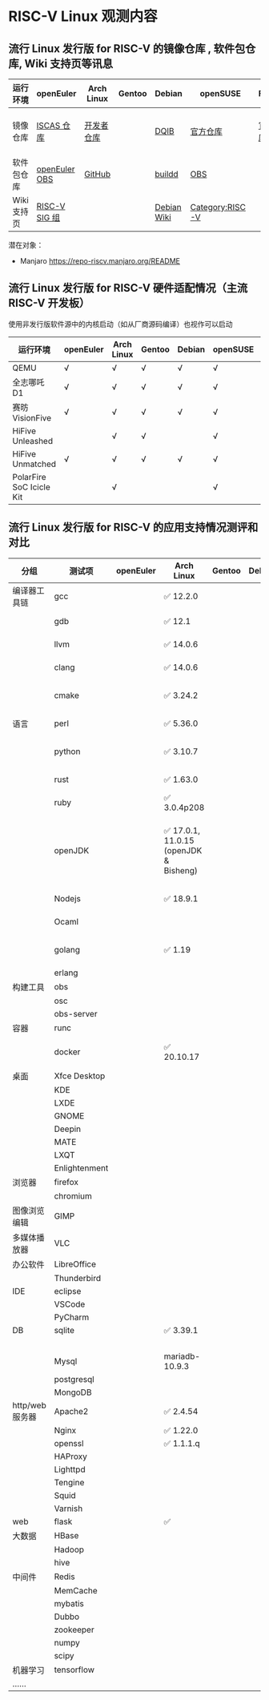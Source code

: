 # RISC-V Linux 观测内容

## 流行 Linux 发行版 for RISC-V 的镜像仓库 , 软件包仓库, Wiki 支持页等讯息

| 运行环境    | openEuler              | Arch Linux           | Gentoo | Debian                 | openSUSE                    | Fedora             | Ubuntu                                      | FreeBSD                  | Deepin | Anolis                                     | openKylin                                                              | Alpine                  |
| ----------- | ---------------------- | -------------------- | ------ | ---------------------- | --------------------------- | ------------------ | ------------------------------------------- | ------------------------ | ------ | ------------------------------------------ | ---------------------------------------------------------------------- | ----------------------- |
| 镜像仓库    | [ISCAS 仓库][oerepo]   | [开发者仓库][archrv] |        | [DQIB][debimage]       | [官方仓库][suseimage]       | [官方仓库][fedora] | [Server 22.04.1][ubuntuimage], 另见 Wiki 页 | [官方仓库][freebsdimage] |        | [官方仓库][openanolis image]               | [兰州大学镜像][openkylinlzuimage] <br /> [网易镜像][openkylin163image] | [官方仓库][alpineimage] |
| 软件包仓库  | [openEuler OBS][oeobs] | [GitHub][archrvpkg]  |        | [buildd][debbuildd]    | [OBS][suseobs]              |                    |                                             |                          |        | [OpenAnolis 增补][openanolis]              | [官方仓库][openkylin]                                                  | [官方软件包][alpineapk] |
| Wiki 支持页 | [RISC-V SIG 组][oerv]  |                      |        | [Debian Wiki][debwiki] | [Category:RISC-V][susewiki] |                    | [Wiki 页][ubuntuwiki]                       | [Wiki 页][freebsdwiki]   |        | [OpenAnolis RISC-V SIG 组][openanolis sig] |                                                                        |                         |

潜在对象：

- Manjaro <https://repo-riscv.manjaro.org/README>

[oerepo]: https://mirror.iscas.ac.cn/openeuler-sig-riscv/openEuler-RISC-V/
[archrv]: https://archriscv.felixc.at/
[archrvpkg]: https://github.com/felixonmars/archriscv-packages
[suseimage]: https://download.opensuse.org/ports/riscv/tumbleweed/images/
[fedora]: https://fedorapeople.org/groups/risc-v/disk-images/
[ubuntuimage]: https://cdimage.ubuntu.com/releases/22.04.1/release/
[debimage]: https://gitlab.com/api/v4/projects/giomasce%2Fdqib/jobs/artifacts/master/download?job=convert_riscv64-virt
[alpineimage]: https://dl-cdn.alpinelinux.org/alpine/edge/releases/riscv64/
[freebsdimage]: https://download.freebsd.org/ftp/snapshots/VM-IMAGES/14.0-CURRENT/riscv64/Latest/
[freebsdwiki]: https://wiki.freebsd.org/riscv
[openkylin]: http://archive.build.openkylin.top/openkylin
[openkylinlzuimage]: https://mirror.lzu.edu.cn/openkylin-cdimage/
[openkylin163image]: https://mirrors.163.com/openkylin-cd/
[oeobs]: https://build.openeuler.org/project/show/openEuler:Mainline:RISC-V
[debbuildd]: https://buildd.debian.org/status/architecture.php?suite=unstable&a=riscv64&priority=
[suseobs]: https://build.opensuse.org/project/show/openSUSE:Factory:RISCV
[alpineapk]: https://pkgs.alpinelinux.org/packages?arch=riscv64
[oerv]: https://gitee.com/openEuler/RISC-V
[susewiki]: https://en.opensuse.org/Category:RISC-V
[debwiki]: https://wiki.debian.org/RISC-V
[ubuntuwiki]: https://wiki.ubuntu.com/RISC-V
[openanolis]: http://build.openanolis.cn/kojifiles/repos/anolis-riscv64-repo-external
[openanolis image]: http://build.openanolis.cn/kojifiles/rsync/alt/
[openanolis sig]: https://openanolis.cn/sig/RISC-V

## 流行 Linux 发行版 for RISC-V 硬件适配情况（主流 RISC-V 开发板）

使用非发行版软件源中的内核启动（如从厂商源码编译）也视作可以启动

| 运行环境                 | openEuler | Arch Linux | Gentoo | Debian | openSUSE | Fedora | Ubuntu | FreeBSD | Deepin | Anolis | openKylin | Alpine |
| ------------------------ | --------- | ---------- | ------ | ------ | -------- | ------ | ------ | ------- | ------ | ------ | --------- | ------ |
| QEMU                     | √         | √          | √      | √      | √        | √      | √      | √       |        | √      |           |        |
| 全志哪吒 D1              | √         | √          | √      | √      | √        | √      | √      |         |        | √      |           |        |
| 赛昉 VisionFive          | √         | √          | √      | √      | √        | √      | √      |         |        |        | √         |        |
| HiFive Unleashed         |           | √          | √      |        | √        |        |        | √       |        |        |           |        |
| HiFive Unmatched         | √         | √          | √      | √      | √        | √      | √      | √       |        |        | √         |        |
| PolarFire SoC Icicle Kit |           | √          |        |        | √        | √      |        |         |        |        |           |        |

## 流行 Linux 发行版 for RISC-V 的应用支持情况测评和对比

| 分组            | 测试项        | openEuler | Arch Linux                             | Gentoo | Debian | openSUSE | Fedora          | Ubuntu | FreeBSD | Deepin | Anolis                                         | openKylin            | Alpine |
| --------------- | ------------- | --------- | -------------------------------------- | ------ | ------ | -------- | --------------- | ------ | ------- | ------ | ---------------------------------------------- | -------------------- | ------ |
| 编译器工具链    | gcc           |           | ✅ 12.2.0                              |        |        |          | ✅ gcc-12.1.1   |        |         |        | ✅ gcc-12.0.1                                  | ✅ gcc-10            |        |
|                 | gdb           |           | ✅ 12.1                                |        |        |          | ✅ gdb-12.1     |        |         |        | ✅ gdb-11.2                                    | ✅ gdb-9.1           |        |
|                 | llvm          |           | ✅ 14.0.6                              |        |        |          | ✅ llvm-14.0.5  |        |         |        | ✅ llvm-13.0.1                                 | ✅ llvm-10.0.0       |        |
|                 | clang         |           | ✅ 14.0.6                              |        |        |          | ✅ clang-14.0.5 |        |         |        |                                                | ✅ clang-10.0.0      |        |
|                 | cmake         |           | ✅ 3.24.2                              |        |        |          | ✅ cmake-3.24.1 |        |         |        | ✅ cmake-3.22.2                                | ✅ cmake-3.16.3      |        |
| 语言            | perl          |           | ✅ 5.36.0                              |        |        |          |                 |        |         |        | ⚠️ perl-5.34.0                                 | ✅ perl-5.30.0       |        |
|                 | python        |           | ✅ 3.10.7                              |        |        |          | ✅ python-3.9.7 |        |         |        | ✅ python-3.10.2                               | ✅ python-3.8        |        |
|                 | rust          |           | ✅ 1.63.0                              |        |        |          | ✅ rust-1.63.0  |        |         |        | ✅ rust-1.58.1                                 | ✅ rust-1.59.0       |        |
|                 | ruby          |           | ✅ 3.0.4p208                           |        |        |          |                 |        |         |        |                                                |                      |        |
|                 | openJDK       |           | ✅ 17.0.1, 11.0.15 (openJDK & Bisheng) |        |        |          | ✅ openjdk-11   |        |         |        | ✅ openjdk-11 (bisheng & dragonwell & OpenJDK) | ✅ openjdk-8         |        |
|                 | Nodejs        |           | ✅ 18.9.1                              |        |        |          | ⚠️              |        |         |        | ✅ nodejs-v16.15.1                             | ✅ nodejs-12.22.9    |        |
|                 | Ocaml         |           |                                        |        |        |          |                 |        |         |        | ✅ ocaml-4.12.0-3                              |                      |        |
|                 | golang        |           | ✅ 1.19                                |        |        |          | ✅ golang-1.19  |        |         |        | ✅ golang-1.18.3                               |                      |        |
|                 | erlang        |           |                                        |        |        |          |                 |        |         |        |                                                |                      |        |
| 构建工具        | obs           |           |                                        |        |        |          |                 |        |         |        |                                                |                      |        |
|                 | osc           |           |                                        |        |        |          |                 |        |         |        |                                                |                      |        |
|                 | obs-server    |           |                                        |        |        |          |                 |        |         |        |                                                |                      |        |
| 容器            | runc          |           |                                        |        |        |          |                 |        |         |        |                                                |                      |        |
|                 | docker        |           | ✅ 20.10.17                            |        |        |          |                 |        |         |        |                                                | ✅ docker.io-19.03.8 |        |
| 桌面            | Xfce Desktop  |           |                                        |        |        |          |                 |        |         |        |                                                |                      |        |
|                 | KDE           |           |                                        |        |        |          |                 |        |         |        |                                                |                      |        |
|                 | LXDE          |           |                                        |        |        |          |                 |        |         |        |                                                |                      |        |
|                 | GNOME         |           |                                        |        |        |          |                 |        |         |        |                                                |                      |        |
|                 | Deepin        |           |                                        |        |        |          |                 |        |         |        |                                                |                      |        |
|                 | MATE          |           |                                        |        |        |          |                 |        |         |        |                                                |                      |        |
|                 | LXQT          |           |                                        |        |        |          |                 |        |         |        |                                                |                      |        |
|                 | Enlightenment |           |                                        |        |        |          |                 |        |         |        |                                                |                      |        |
| 浏览器          | firefox       |           |                                        |        |        |          |                 |        |         |        | ✅                                             |                      |        |
|                 | chromium      |           |                                        |        |        |          |                 |        |         |        | ✅                                             |                      |        |
| 图像浏览编辑    | GIMP          |           |                                        |        |        |          |                 |        |         |        |                                                |                      |        |
| 多媒体播放器    | VLC           |           |                                        |        |        |          |                 |        |         |        |                                                |                      |        |
| 办公软件        | LibreOffice   |           |                                        |        |        |          |                 |        |         |        | ✅                                             |                      |        |
|                 | Thunderbird   |           |                                        |        |        |          |                 |        |         |        |                                                |                      |        |
| IDE             | eclipse       |           |                                        |        |        |          |                 |        |         |        |                                                |                      |        |
|                 | VSCode        |           |                                        |        |        |          |                 |        |         |        |                                                |                      |        |
|                 | PyCharm       |           |                                        |        |        |          |                 |        |         |        |                                                |                      |        |
| DB              | sqlite        |           | ✅ 3.39.1                              |
|                 |               |           |                                        |        |        |          | ✅              |        |         |
|                 | Mysql         |           | mariadb-10.9.3                         |        |        |          |                 |        |         |        |                                                |                      |        |
|                 | postgresql    |           |                                        |        |        |          |                 |        |         |        |                                                |                      |        |
|                 | MongoDB       |           |                                        |        |        |          |                 |        |         |        |                                                |                      |        |
| http/web 服务器 | Apache2       |           | ✅ 2.4.54                              |        |        |          |                 |        |         |        |                                                |                      |        |
|                 | Nginx         |           | ✅ 1.22.0                              |        |        |          |                 |        |         |        |                                                |                      |        |
|                 | openssl       |           | ✅ 1.1.1.q                             |        |        |          |                 |        |         |        |                                                |                      |        |
|                 | HAProxy       |           |                                        |        |        |          |                 |        |         |        |                                                |                      |        |
|                 | Lighttpd      |           |                                        |        |        |          |                 |        |         |        |                                                |                      |        |
|                 | Tengine       |           |                                        |        |        |          |                 |        |         |        |                                                |                      |        |
|                 | Squid         |           |                                        |        |        |          |                 |        |         |        |                                                |                      |        |
|                 | Varnish       |           |                                        |        |        |          |                 |        |         |        |                                                |                      |        |
| web             | flask         |           | ✅                                     |        |        |          |                 |        |         |        |                                                |                      |        |
| 大数据          | HBase         |           |                                        |        |        |          |                 |        |         |        |                                                |                      |        |
|                 | Hadoop        |           |                                        |        |        |          |                 |        |         |        |                                                |                      |        |
|                 | hive          |           |                                        |        |        |          |                 |        |         |        |                                                |                      |        |
| 中间件          | Redis         |           |                                        |        |        |          |                 |        |         |        |                                                |                      |        |
|                 | MemCache      |           |                                        |        |        |          |                 |        |         |        |                                                |                      |        |
|                 | mybatis       |           |                                        |        |        |          |                 |        |         |        |                                                |                      |        |
|                 | Dubbo         |           |                                        |        |        |          |                 |        |         |        |                                                |                      |        |
|                 | zookeeper     |           |                                        |        |        |          |                 |        |         |        |                                                |                      |        |
|                 | numpy         |           |                                        |        |        |          |                 |        |         |        |                                                |                      |        |
|                 | scipy         |           |                                        |        |        |          |                 |        |         |        |                                                |                      |        |
| 机器学习        | tensorflow    |           |                                        |        |        |          |                 |        |         |        |                                                |                      |        |
| ……              |               |           |                                        |        |        |          |                 |        |         |        |                                                |                      |        |
